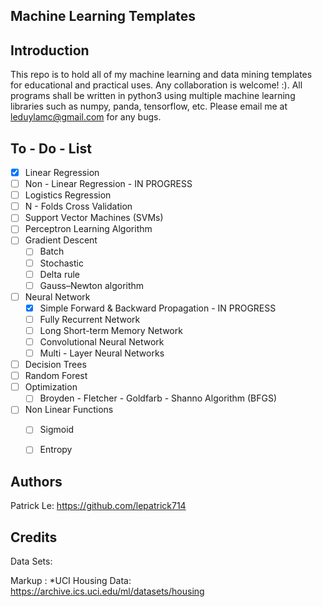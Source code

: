 Machine Learning Templates
------------

Introduction
------------
This repo is to hold all of my machine learning and data mining templates for educational and practical uses. Any collaboration is welcome! :). All programs shall be written 
in python3 using multiple machine learning libraries such as numpy, panda, tensorflow, etc. Please email me at leduylamc@gmail.com for any bugs.


To - Do - List
------------
- [x] Linear Regression  
- [ ] Non - Linear Regression - IN PROGRESS
- [ ] Logistics Regression
- [ ] N - Folds Cross Validation 
- [ ] Support Vector Machines (SVMs)
- [ ] Perceptron Learning Algorithm 
- [ ] Gradient Descent  
	- [ ] Batch 
	- [ ] Stochastic
	- [ ] Delta rule
	- [ ] Gauss–Newton algorithm
- [ ] Neural Network
	- [x] Simple Forward & Backward Propagation - IN PROGRESS
    - [ ] Fully Recurrent Network
	- [ ] Long Short-term Memory Network
	- [ ] Convolutional Neural Network
	- [ ] Multi - Layer Neural Networks
- [ ] Decision Trees 
- [ ] Random Forest 
- [ ] Optimization 
    - [ ] Broyden - Fletcher - Goldfarb - Shanno Algorithm (BFGS) 
- [ ] Non Linear Functions 
	- [ ] Sigmoid 
	- [ ] Entropy


Authors
------------
Patrick Le: https://github.com/lepatrick714


Credits 
-----------
Data Sets: 
    
Markup : *UCI Housing Data: https://archive.ics.uci.edu/ml/datasets/housing
